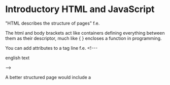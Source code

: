 # Introductory HTML and JavaScript

"HTML describes the structure of pages"
f.e.
<!---
<html>
   <body>
     <h1> this is the main heading </h1>
     <p>This is a paragraph. It may be an introduction or some such thing.</p>
     <h2>This is a sub-heading and will be smaller in size</h2>
  </body>
</html>
-->

The html and body brackets act like containers defining everything between them as their descriptor, much like { } encloses a function in programming.

You can add attributes to a tag line 
f.e. <!---
<p lang="en-us"> english text </p>
-->

A better structured page would include a 
<!---
<head> 
  <title> this is the title </title>
</head>
-->
